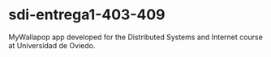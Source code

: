# sdi-entrega1-403-409
MyWallapop app developed for the Distributed Systems and Internet course at Universidad de Oviedo.
